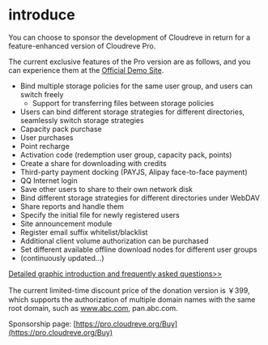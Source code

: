# introduce

You can choose to sponsor the development of Cloudreve in return for a feature-enhanced version of Cloudreve Pro.

The current exclusive features of the Pro version are as follows, and you can experience them at the [Official Demo Site](https://demo.cloudreve.org).

* Bind multiple storage policies for the same user group, and users can switch freely
   * Support for transferring files between storage policies
* Users can bind different storage strategies for different directories, seamlessly switch storage strategies
* Capacity pack purchase
* User purchases
* Point recharge
* Activation code (redemption user group, capacity pack, points)
* Create a share for downloading with credits
* Third-party payment docking (PAYJS, Alipay face-to-face payment)
* QQ Internet login
* Save other users to share to their own network disk
* Bind different storage strategies for different directories under WebDAV
* Share reports and handle them
* Specify the initial file for newly registered users
* Site announcement module
* Register email suffix whitelist/blacklist
* Additional client volume authorization can be purchased
* Set different available offline download nodes for different user groups
* (continuously updated...)

[Detailed graphic introduction and frequently asked questions>>](https://forum.cloudreve.org/d/1587)

The current limited-time discount price of the donation version is ￥399, which supports the authorization of multiple domain names with the same root domain, such as www.abc.com, pan.abc.com.

Sponsorship page: [https://pro.cloudreve.org/Buy](https://pro.cloudreve.org/Buy)
